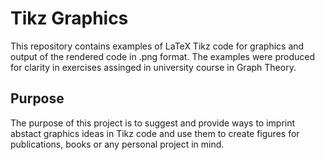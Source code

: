 # Tikz Graphics

This repository contains examples of LaTeX Tikz code for graphics and output of the rendered code in .png format. The examples were produced for clarity in exercises assinged in university course in Graph Theory.

## Purpose

The purpose of this project is to suggest and provide ways to imprint abstact graphics ideas in Tikz code and use them to create figures for publications, books or any personal project in mind.
